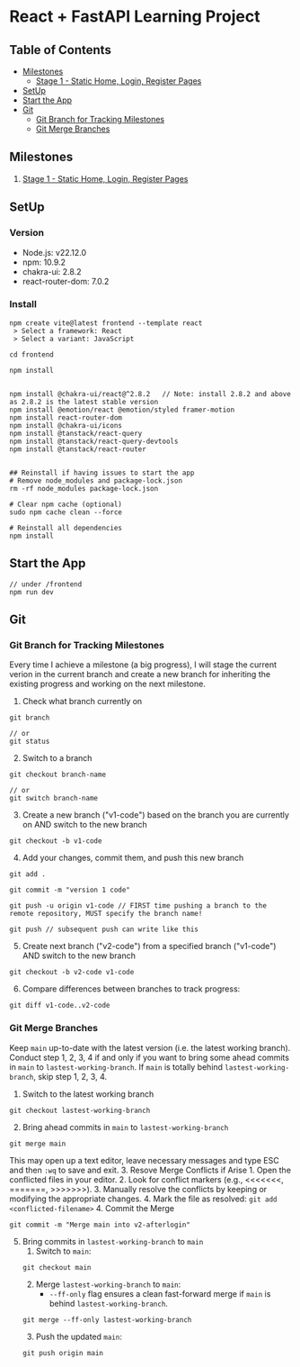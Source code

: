 # React + FastAPI Learning Project

## Table of Contents
- [Milestones](#milestones)
  - [Stage 1 - Static Home, Login, Register Pages](#stage-1---static-home-login-register-pages)
- [SetUp](#setup)
- [Start the App](#start-the-app)
- [Git](#git)
  - [Git Branch for Tracking Milestones](#git-branch-for-tracking-milestones)
  - [Git Merge Branches](#git-merge-branches)

## Milestones
1. [Stage 1 - Static Home, Login, Register Pages](https://github.com/szhou12/react-fastapi-app/blob/main/v1-HomeScreen.md)


## SetUp
### Version
- Node.js: v22.12.0
- npm: 10.9.2
- chakra-ui: 2.8.2
- react-router-dom: 7.0.2

### Install
```linux
npm create vite@latest frontend --template react
 > Select a framework: React
 > Select a variant: JavaScript

cd frontend

npm install


npm install @chakra-ui/react@^2.8.2   // Note: install 2.8.2 and above as 2.8.2 is the latest stable version
npm install @emotion/react @emotion/styled framer-motion
npm install react-router-dom
npm install @chakra-ui/icons
npm install @tanstack/react-query
npm install @tanstack/react-query-devtools
npm install @tanstack/react-router


## Reinstall if having issues to start the app
# Remove node_modules and package-lock.json
rm -rf node_modules package-lock.json

# Clear npm cache (optional)
sudo npm cache clean --force

# Reinstall all dependencies
npm install
```

## Start the App
```linux
// under /frontend
npm run dev
```

## Git
### Git Branch for Tracking Milestones
Every time I achieve a milestone (a big progress), I will stage the current verion in the current branch and create a new branch for inheriting the existing progress and working on the next milestone.

1. Check what branch currently on
```linux
git branch

// or
git status
```
2. Switch to a branch
```linux
git checkout branch-name

// or
git switch branch-name
```
3. Create a new branch ("v1-code") based on the branch you are currently on AND switch to the new branch
```linux
git checkout -b v1-code
```
4. Add your changes, commit them, and push this new branch
```linux
git add .

git commit -m "version 1 code"

git push -u origin v1-code // FIRST time pushing a branch to the remote repository, MUST specify the branch name!

git push // subsequent push can write like this
```
5. Create next branch ("v2-code") from a specified branch ("v1-code") AND switch to the new branch
```linux
git checkout -b v2-code v1-code
```
6. Compare differences between branches to track progress:
```linux
git diff v1-code..v2-code
```

### Git Merge Branches
Keep `main` up-to-date with the latest version (i.e. the latest working branch). Conduct step 1, 2, 3, 4 if and only if you want to bring some ahead commits in `main` to `lastest-working-branch`. If `main` is totally behind `lastest-working-branch`, skip step 1, 2, 3, 4.

1. Switch to the latest working branch
```linux
git checkout lastest-working-branch
```
2. Bring ahead commits in `main` to `lastest-working-branch`
```linux
git merge main
```
This may open up a text editor, leave necessary messages and type ESC and then `:wq` to save and exit.
3. Resove Merge Conflicts if Arise
    1. Open the conflicted files in your editor.
    2. Look for conflict markers (e.g., <<<<<<<, =======, >>>>>>>).
    3. Manually resolve the conflicts by keeping or modifying the appropriate changes.
    4. Mark the file as resolved: `git add <conflicted-filename>`
4. Commit the Merge
```linux
git commit -m "Merge main into v2-afterlogin"
```
5. Bring commits in `lastest-working-branch` to `main`
    1. Switch to `main`: 
    ```linux
    git checkout main
    ```
    2. Merge `lastest-working-branch` to `main`: 
        - `--ff-only` flag ensures a clean fast-forward merge if `main` is behind `lastest-working-branch`.
    ```linux
    git merge --ff-only lastest-working-branch
    ```
    3. Push the updated `main`:
    ```linux
    git push origin main
    ```
